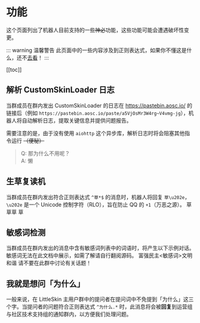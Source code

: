 # 功能

这个页面列出了机器人目前支持的一些~~神必~~功能，这些功能可能会遭遇破坏性变更。

::: warning 温馨警告
此页面中的一些内容涉及到正则表达式，如果你不懂这是什么，还不[去看](https://www.runoob.com/regexp/regexp-tutorial.html)！
:::

[[toc]]

## 解析 CustomSkinLoader 日志

当群成员在群内发出 CustomSkinLoader 的日志在 <https://pastebin.aosc.io/> 的链接后（例如 `https://pastebin.aosc.io/paste/a5VjOsMr3W4rg~V4vmg-jg`），机器人将自动解析日志，提取关键信息并提供问题报告。

需要注意的是，由于没有使用 `aiohttp` 这个异步库，解析日志时将会阻塞其他指令运行 ~~（便秘）~~

> Q: 那为什么不用呢？  
> A: 懒

## 生草复读机

当群成员在群内发出符合正则表达式 `^草*$` 的消息时，机器人将回复 `草\u202e`，`\u202e` 是一个 Unicode 控制字符（RLO），旨在防止 QQ 的 `+1`（万恶之源）。
<panel-view title="生草复读机">
<chat-message nickname="Alex" color="#cc0066">草草草</chat-message>
<chat-message nickname="Bot" :avatar="$withBase('/favicon.png')">草</chat-message>
</panel-view>

## 敏感词检测

当群成员在群内发出的消息中含有敏感词列表中的词语时，将产生以下示例对话。敏感词无法在此文档中展示，如需了解请自行翻阅源码。
<panel-view title="敏感词检测">
<chat-message nickname="Alex" color="#cc0066">富强民主\<敏感词\>文明和谐</chat-message>
<chat-message nickname="Bot" :avatar="$withBase('/favicon.png')">请不要在此群中讨论有关话题！</chat-message>
</panel-view>

## 我就是想问「为什么」
一般来说，在 LittleSkin 主用户群中的提问者在提问词中不免提到「为什么」这三个字。当提问者的问题符合正则表达式 `^为什么.*` 时，此消息将会被**回复**到运营组与社区技术支持组的通知群内，以方便我们处理问题。


<!-- ## 自动刷新群名片
### 当新成员入群时
此时的机器人会根据不同的群聊发送不同的消息，但这些群聊中都含有 Constance 消息转发机器人。一个基本的示例对话如下。
<panel-view title="新成员入群">
<chat-message nickname="系统消息" color="#cc0066">老八加入了本群</chat-message>
<chat-message nickname="Bot" :avatar="$withBase('/favicon.png')">!!name</chat-message>
</panel-view>

### 当群成员修改群名片时
我们假定：*群成员 A* 修改群名片后，*群成员 B* 发送了一条消息。通常来说，修改群名片的事件将会在 *B* 发出消息的同时触发 ~~（鹅厂特色）~~。 -->